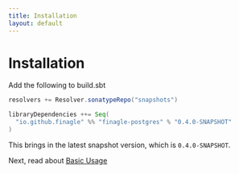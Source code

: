 ```yaml
---
title: Installation
layout: default
---
```


# Installation

Add the following to build.sbt

```scala
resolvers += Resolver.sonatypeRepo("snapshots")

libraryDependencies ++= Seq(
  "io.github.finagle" %% "finagle-postgres" % "0.4.0-SNAPSHOT"
)
```

This brings in the latest snapshot version, which is `0.4.0-SNAPSHOT`.

Next, read about [Basic Usage](02-basic-usage.html)
